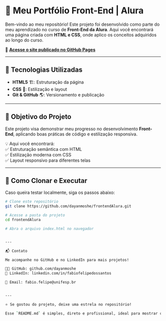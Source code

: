 
# 🚀 Meu Portfólio Front-End | Alura  

Bem-vindo ao meu repositório! Este projeto foi desenvolvido como parte do meu aprendizado no curso de **Front-End da Alura**. Aqui você encontrará uma página criada com **HTML e CSS**, onde aplico os conceitos adquiridos ao longo do curso.  

🔗 **[Acesse o site publicado no GitHub Pages](https://github.com/dayanmoshe/frontendAlura)**  

---

## 📌 Tecnologias Utilizadas  

- **HTML5** 🏗️: Estruturação da página  
- **CSS** 🎨: Estilização e layout  
- **Git & GitHub** 🌎: Versionamento e publicação  

---

## 🎯 Objetivo do Projeto  

Este projeto visa demonstrar meu progresso no desenvolvimento **Front-End**, aplicando boas práticas de código e estilização responsiva.  

💡 Aqui você encontrará:  
✅ Estruturação semântica com HTML  
✅ Estilização moderna com CSS  
✅ Layout responsivo para diferentes telas  


---

## 📂 Como Clonar e Executar  

Caso queira testar localmente, siga os passos abaixo:  

```bash
# Clone este repositório
git clone https://github.com/dayanmoshe/frontendAlura.git

# Acesse a pasta do projeto
cd frontendAlura

# Abra o arquivo index.html no navegador


---

📬 Contato

Me acompanhe no GitHub e no LinkedIn para mais projetos!

👨‍💻 GitHub: github.com/dayanmoshe
💼 LinkedIn: linkedin.com/in/fabiofelipedossantos

📩 Email: fabio.felipe@unifesp.br


---

⭐ Se gostou do projeto, deixe uma estrela no repositório!

Esse `README.md` é simples, direto e profissional, ideal para mostrar que nem só de front end vive o dev
